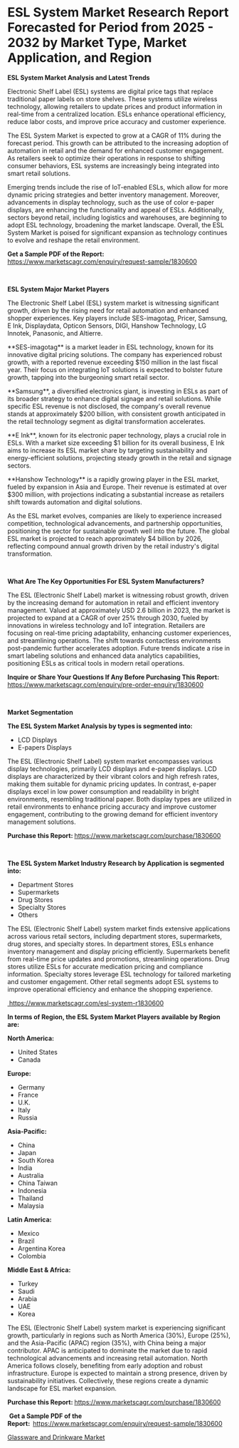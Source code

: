 <p><h1>ESL System Market Research Report Forecasted for Period from 2025 -  2032 by Market Type, Market Application, and Region</h1></p><p><strong>ESL System Market Analysis and Latest Trends</strong></p>
<p><p>Electronic Shelf Label (ESL) systems are digital price tags that replace traditional paper labels on store shelves. These systems utilize wireless technology, allowing retailers to update prices and product information in real-time from a centralized location. ESLs enhance operational efficiency, reduce labor costs, and improve price accuracy and customer experience.</p><p>The ESL System Market is expected to grow at a CAGR of 11% during the forecast period. This growth can be attributed to the increasing adoption of automation in retail and the demand for enhanced customer engagement. As retailers seek to optimize their operations in response to shifting consumer behaviors, ESL systems are increasingly being integrated into smart retail solutions. </p><p>Emerging trends include the rise of IoT-enabled ESLs, which allow for more dynamic pricing strategies and better inventory management. Moreover, advancements in display technology, such as the use of color e-paper displays, are enhancing the functionality and appeal of ESLs. Additionally, sectors beyond retail, including logistics and warehouses, are beginning to adopt ESL technology, broadening the market landscape. Overall, the ESL System Market is poised for significant expansion as technology continues to evolve and reshape the retail environment.</p></p>
<p><strong>Get a Sample PDF of the Report:&nbsp;</strong> <a href="https://www.marketscagr.com/enquiry/request-sample/1830600?utm_campaign=3192&utm_medium=2&utm_source=Github&utm_content=ia&utm_term=04042025&utm_id=esl-system">https://www.marketscagr.com/enquiry/request-sample/1830600</a></p>
<p>&nbsp;</p>
<p><strong>ESL System Major Market Players</strong></p>
<p><p>The Electronic Shelf Label (ESL) system market is witnessing significant growth, driven by the rising need for retail automation and enhanced shopper experiences. Key players include SES-imagotag, Pricer, Samsung, E Ink, Displaydata, Opticon Sensors, DIGI, Hanshow Technology, LG Innotek, Panasonic, and Altierre.</p><p>**SES-imagotag** is a market leader in ESL technology, known for its innovative digital pricing solutions. The company has experienced robust growth, with a reported revenue exceeding $150 million in the last fiscal year. Their focus on integrating IoT solutions is expected to bolster future growth, tapping into the burgeoning smart retail sector.</p><p>**Samsung**, a diversified electronics giant, is investing in ESLs as part of its broader strategy to enhance digital signage and retail solutions. While specific ESL revenue is not disclosed, the company's overall revenue stands at approximately $200 billion, with consistent growth anticipated in the retail technology segment as digital transformation accelerates.</p><p>**E Ink**, known for its electronic paper technology, plays a crucial role in ESLs. With a market size exceeding $1 billion for its overall business, E Ink aims to increase its ESL market share by targeting sustainability and energy-efficient solutions, projecting steady growth in the retail and signage sectors.</p><p>**Hanshow Technology** is a rapidly growing player in the ESL market, fueled by expansion in Asia and Europe. Their revenue is estimated at over $300 million, with projections indicating a substantial increase as retailers shift towards automation and digital solutions.</p><p>As the ESL market evolves, companies are likely to experience increased competition, technological advancements, and partnership opportunities, positioning the sector for sustainable growth well into the future. The global ESL market is projected to reach approximately $4 billion by 2026, reflecting compound annual growth driven by the retail industry's digital transformation.</p></p>
<p>&nbsp;</p>
<p><strong>What Are The Key Opportunities For ESL System Manufacturers?</strong></p>
<p><p>The ESL (Electronic Shelf Label) market is witnessing robust growth, driven by the increasing demand for automation in retail and efficient inventory management. Valued at approximately USD 2.6 billion in 2023, the market is projected to expand at a CAGR of over 25% through 2030, fueled by innovations in wireless technology and IoT integration. Retailers are focusing on real-time pricing adaptability, enhancing customer experiences, and streamlining operations. The shift towards contactless environments post-pandemic further accelerates adoption. Future trends indicate a rise in smart labeling solutions and enhanced data analytics capabilities, positioning ESLs as critical tools in modern retail operations.</p></p>
<p><strong>Inquire or Share Your Questions If Any Before Purchasing This Report:</strong> <a href="https://www.marketscagr.com/enquiry/pre-order-enquiry/1830600?utm_campaign=3192&utm_medium=2&utm_source=Github&utm_content=ia&utm_term=04042025&utm_id=esl-system">https://www.marketscagr.com/enquiry/pre-order-enquiry/1830600</a></p>
<p>&nbsp;</p>
<p><strong>Market Segmentation</strong></p>
<p><strong>The ESL System Market Analysis by types is segmented into:</strong></p>
<p><ul><li>LCD Displays</li><li>E-papers Displays</li></ul></p>
<p><p>The ESL (Electronic Shelf Label) system market encompasses various display technologies, primarily LCD displays and e-paper displays. LCD displays are characterized by their vibrant colors and high refresh rates, making them suitable for dynamic pricing updates. In contrast, e-paper displays excel in low power consumption and readability in bright environments, resembling traditional paper. Both display types are utilized in retail environments to enhance pricing accuracy and improve customer engagement, contributing to the growing demand for efficient inventory management solutions.</p></p>
<p><strong>Purchase this Report:&nbsp;</strong><a href="https://www.marketscagr.com/purchase/1830600?utm_campaign=3192&utm_medium=2&utm_source=Github&utm_content=ia&utm_term=04042025&utm_id=esl-system">https://www.marketscagr.com/purchase/1830600</a></p>
<p>&nbsp;</p>
<p><strong>The ESL System Market Industry Research by Application is segmented into:</strong></p>
<p><ul><li>Department Stores</li><li>Supermarkets</li><li>Drug Stores</li><li>Specialty Stores</li><li>Others</li></ul></p>
<p><p>The ESL (Electronic Shelf Label) system market finds extensive applications across various retail sectors, including department stores, supermarkets, drug stores, and specialty stores. In department stores, ESLs enhance inventory management and display pricing efficiently. Supermarkets benefit from real-time price updates and promotions, streamlining operations. Drug stores utilize ESLs for accurate medication pricing and compliance information. Specialty stores leverage ESL technology for tailored marketing and customer engagement. Other retail segments adopt ESL systems to improve operational efficiency and enhance the shopping experience.</p></p>
<p><a href="https://www.marketscagr.com/esl-system-r1830600?utm_campaign=3192&utm_medium=2&utm_source=Github&utm_content=ia&utm_term=04042025&utm_id=esl-system">&nbsp;https://www.marketscagr.com/esl-system-r1830600</a></p>
<p><strong>In terms of Region, the ESL System Market Players available by Region are:</strong></p>
<p>
    <p> <strong> North America: </strong>
        <ul>
            <li>United States</li>
            <li>Canada</li>
        </ul>
        </p> 
    <p> <strong> Europe: </strong>
        <ul>
            <li>Germany</li>
            <li>France</li>
            <li>U.K.</li>
            <li>Italy</li>
            <li>Russia</li>
        </ul>
        </p> 
    <p> <strong> Asia-Pacific: </strong>
        <ul>
            <li>China</li>
            <li>Japan</li>
            <li>South Korea</li>
            <li>India</li>
            <li>Australia</li>
            <li>China Taiwan</li>
            <li>Indonesia</li>
            <li>Thailand</li>
            <li>Malaysia</li>
        </ul>
        </p> 
    <p> <strong> Latin America: </strong>
        <ul>
            <li>Mexico</li>
            <li>Brazil</li>
            <li>Argentina Korea</li>
            <li>Colombia</li>
        </ul>
        </p> 
    <p> <strong> Middle East & Africa: </strong>
        <ul>
            <li>Turkey</li>
            <li>Saudi</li>
            <li>Arabia</li>
            <li>UAE</li>
            <li>Korea</li>
        </ul>
    </p>
    </p>
<p><p>The ESL (Electronic Shelf Label) system market is experiencing significant growth, particularly in regions such as North America (30%), Europe (25%), and the Asia-Pacific (APAC) region (35%), with China being a major contributor. APAC is anticipated to dominate the market due to rapid technological advancements and increasing retail automation. North America follows closely, benefiting from early adoption and robust infrastructure. Europe is expected to maintain a strong presence, driven by sustainability initiatives. Collectively, these regions create a dynamic landscape for ESL market expansion.</p></p>
<p><strong>Purchase this Report: </strong><a href="https://www.marketscagr.com/purchase/1830600?utm_campaign=3192&utm_medium=2&utm_source=Github&utm_content=ia&utm_term=04042025&utm_id=esl-system">https://www.marketscagr.com/purchase/1830600</a></p>
<p>&nbsp;<strong>Get a Sample PDF of the Report:&nbsp;&nbsp;</strong><a href="https://www.marketscagr.com/enquiry/request-sample/1830600?utm_campaign=3192&utm_medium=2&utm_source=Github&utm_content=ia&utm_term=04042025&utm_id=esl-system">https://www.marketscagr.com/enquiry/request-sample/1830600</a></p>
<p><strong></strong></p>
<p><p><a href="https://github.com/balapopepi/Market-Research-Report-List-1/blob/main/glassware-and-drinkware-market.md?utm_campaign=3192&utm_medium=2&utm_source=Github&utm_content=ia&utm_term=04042025&utm_id=esl-system">Glassware and Drinkware Market</a></p></p>